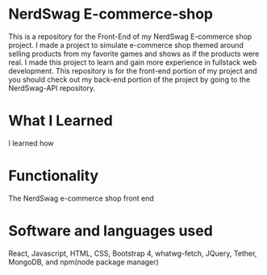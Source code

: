# NerdSwag E-commerce-shop
This is a repository for the Front-End of my NerdSwag E-commerce shop project. I made a project to simulate e-commerce shop themed around selling products from my favorite games and shows as if the products were real. I made this project to learn and gain more experience in fullstack web development. This repository is for the front-end portion of my project and you should check out my back-end portion of the project by going to the NerdSwag-API repository.

# What I Learned
I learned how 

# Functionality
The NerdSwag e-commerce shop front end 

# Software and languages used
React, Javascript, HTML, CSS, Bootstrap 4, whatwg-fetch, JQuery, Tether, MongoDB, and npm(node package manager)
